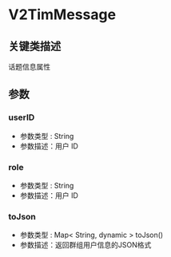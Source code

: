 # V2TimMessage

## 关键类描述

话题信息属性

## 参数

### userID

* 参数类型 : String
* 参数描述：用户 ID

### role

* 参数类型 : String
* 参数描述：用户 ID

### toJson

* 参数类型 : Map< String, dynamic > toJson()
* 参数描述：返回群组用户信息的JSON格式
